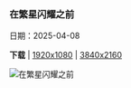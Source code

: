 ### 在繁星闪耀之前

日期：2025-04-08

**下载**  |  [1920x1080](https://cn.bing.com/th?id=OHR.BlueNaxos_ZH-CN7863097040_1920x1080.jpg)  |  [3840x2160](https://cn.bing.com/th?id=OHR.BlueNaxos_ZH-CN7863097040_UHD.jpg)

![在繁星闪耀之前](https://cn.bing.com/th?id=OHR.BlueNaxos_ZH-CN7863097040_1920x1080.jpg "纳克索斯岛的蓝色时刻，基克拉泽斯群岛，希腊 (© Sizun Eye/Getty Images)")

